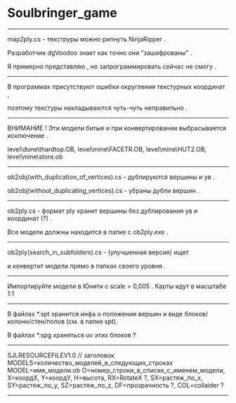 # Soulbringer_game

**************************************************************************************************

map2ply.cs - текструры можно рипнуть NinjaRipper .

Разработчик dgVoodoo знает как точно они "зашифрованы" .

Я примерно представляю , но запрограммировать сейчас не смогу .

****************************************************************************************************
В программах присутствуют ошибки округления текстурных координат ,

поэтому текстуры накладываются чуть-чуть неправильно .

**************************************************************************************************

ВНИМАНИЕ ! Эти модели битые и при конвертировании выбрасывается исключение .

level\dune\thardtop.OB, 
level\mine\FACETR.OB, 
level\mine\HUT2.OB, 
level\mine\store.ob

**************************************************************************************************

ob2obj(with_duplication_of_vertices).cs - дублируются вершины и ув .

ob2obj(without_duplicating_vertices).cs - убраны дубли вершин .

**************************************************************************************************

ob2ply.cs - формат ply хранит вершины без дублирования ув и координат (?) .

Все модели должны находится в папке с ob2ply.exe .

**************************************************************************************************

ob2ply(search_in_subfolders).cs - (улучшенная версия) ищет

и конвертит модели прямо в папках своего уровня .

**************************************************************************************************

Импортируйте модели в Юнити с scale = 0,005 . Карты идут в масштабе 1:1

**************************************************************************************************

В файлах *.spt хранится инфа о положении вершин и виде блоков/колонн/стен/полов (см. в папке spt).

В файлах *.spg храняться uv этих блоков ?

**************************************************************************************************

SJLRESOURCEFILEV1.0 // заголовок
MODELS=количество_моделей_в_следующих_строках
MODEL=имя_модели.ob O=номер_строки_в_списке_с_именем_модели, X=коордХ, Y=коордУ, H=высота, RX=RotateX ?, SX=растяж_по_x, SY=растяж_по_y, SZ=растяж_по_z, DF=прозрачность ?, COL=collaider ?

**************************************************************************************************
